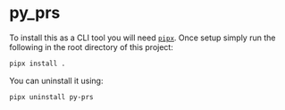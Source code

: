 # py_prs

To install this as a CLI tool you will need [`pipx`](https://github.com/pypa/pipx). Once setup simply run the following in the root directory of this project:

```sh
pipx install .
```

You can uninstall it using:

```sh
pipx uninstall py-prs
```
